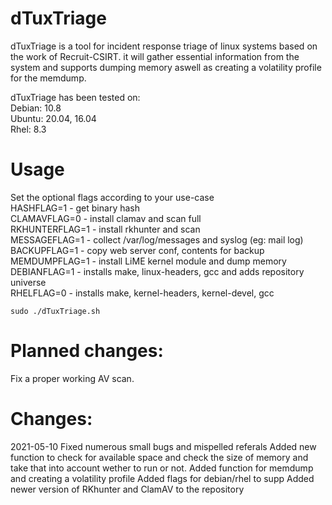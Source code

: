 # dTuxTriage

dTuxTriage is a tool for incident response triage of linux systems based on the work of Recruit-CSIRT.
it will gather essential information from the system and supports dumping memory aswell as creating a volatility profile for the memdump.

dTuxTriage has been tested on: <br />
Debian: 10.8 <br />
Ubuntu: 20.04, 16.04 <br />
Rhel: 8.3 <br />

# Usage

Set the optional flags according to your use-case <br />
HASHFLAG=1 - get binary hash <br />
CLAMAVFLAG=0 - install clamav and scan full<br />
RKHUNTERFLAG=1 - install rkhunter and scan <br />
MESSAGEFLAG=1 - collect /var/log/messages and syslog (eg: mail log) <br />
BACKUPFLAG=1 - copy web server conf, contents for backup <br />
MEMDUMPFLAG=1 - install LiME kernel module and dump memory <br />
DEBIANFLAG=1 - installs make, linux-headers, gcc and adds repository universe <br />
RHELFLAG=0 - installs make, kernel-headers, kernel-devel, gcc <br />

`sudo ./dTuxTriage.sh`


# Planned changes:
Fix a proper working AV scan.

 
# Changes:

2021-05-10
Fixed numerous small bugs and mispelled referals
Added new function to check for available space and check the size of memory and take that into account wether to run or not. 
Added function for memdump and creating a volatility profile
Added flags for debian/rhel to supp
Added newer version of RKhunter and ClamAV to the repository

